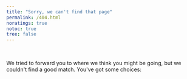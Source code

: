 ```yaml
---
title: "Sorry, we can't find that page"
permalink: /404.html
noratings: true
notoc: true
tree: false
---
```


<br/>

We tried to forward you to where we think you might be going, but we couldn't
find a good match. You've got some choices:

<div id="sorryMsg"></div>

<!-- Script needs to be at the bottom, after any content -->
<script language="JavaScript">
var forwardingURL=window.location.pathname;
if (forwardingURL.charAt(forwardingURL.length - 1) != "/") forwardingURL += "/";
var gonnaFwd = false;
var newURL = "";
var baseURL = "";
var archive = false;
console.log(forwardingURL);

// .MD EXTENSION CHECK
if (forwardingURL.indexOf(".md") > -1)
{
  gonnaFwd = true;
  newURL = forwardingURL.replace(".md","");
} else {

  // DOCS ARCHIVE CHECK
{% for item in site.data.docsarchive.docker-compose %}
  if (forwardingURL == "/{{ item[0] }}/")
  {
    console.log("Found via Docker Compose file for Archive");
    gonnaFwd = true;
    archive = true;
    // make it so redirects cascade; first, use the base URL, then append path
    baseURL = "{{ site.url }}";
    newURL = forwardingURL;
  }{% endfor %}

if (archive==false) {
  // CSV CHECK
  {% for item in site.data.redirects %}
  var redirectVal = {{ item | jsonify }};
  if (forwardingURL == redirectVal.source)
  {
    console.log("Found via CSV @ ", redirectVal.source, redirectVal.destination);
    gonnaFwd = true;
    newURL = forwardingURL.replace(redirectVal.source,redirectVal.destination);
  }
  {% endfor %}
} // end of check for archive
} // end of check for .md
var path = window.location.pathname.replace("#","");
var phrase = decodeURIComponent(path.replace(/\/+/g, ' ').trim());

if (gonnaFwd) {
  newURL = baseURL + newURL;
  console.log("Forwarding to: " + newURL);
  window.location.replace(newURL);
  window.location.href = newURL;
  document.write('<meta http-equiv="refresh" content="0; url=' + newURL + '">')
} else {
  console.log("Showing 404 choices");
  var ghIssueQueryString = "title=404%20at%20" + path + "&body=URL%3A%20" + path;
  var output = new Array();
  output.push("<ul><li><a href='https://github.com/docker/docker.github.io/issues/new?" + ghIssueQueryString + "' class='nomunge'>File a ticket</a></li>");
  output.push("<li><a href='/search/?q=" + phrase + "'</a>Search for <tt>&quot;" + phrase + "&quot;</tt></a></li>");
  output.push("<li><a href='/search/'>Try a different search</a></li>");
  output.push("<li><a href='/'>Go to the index</a></li></ul>");
  document.getElementById('sorryMsg').innerHTML = output.join("");
}
</script>
